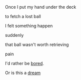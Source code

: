 Once I put my hand under the deck

to fetch a lost ball

I felt something happen

suddenly

that ball wasn't worth retrieving

pain

I'd rather be [bored](english/bored/bored.md).

Or is this a [dream](https://video.nationalgeographic.com/video/00000144-0a33-d3cb-a96c-7b3fc4e70000)
